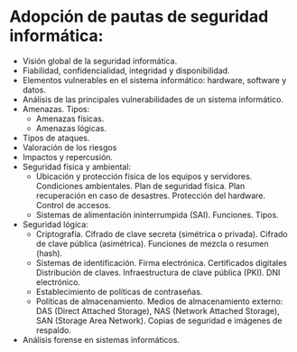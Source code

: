 # Adopción de pautas de seguridad informática:
- Visión global de la seguridad informática.
- Fiabilidad, confidencialidad, integridad y disponibilidad.
- Elementos vulnerables en el sistema informático: hardware, software y datos.
- Análisis de las principales vulnerabilidades de un sistema informático.
- Amenazas. Tipos:
  - Amenazas físicas.
  - Amenazas lógicas.
- Tipos de ataques.
- Valoración de los riesgos
- Impactos y repercusión.
- Seguridad física y ambiental:
  - Ubicación y protección física de los equipos y servidores. Condiciones ambientales.
Plan de seguridad física. Plan recuperación en caso de desastres. Protección del
hardware. Control de accesos.
  - Sistemas de alimentación ininterrumpida (SAI). Funciones. Tipos.
- Seguridad lógica:
  - Criptografía. Cifrado de clave secreta (simétrica o privada). Cifrado de clave pública
(asimétrica). Funciones de mezcla o resumen (hash).
  - Sistemas de identificación. Firma electrónica. Certificados digitales Distribución de
claves. Infraestructura de clave pública (PKI). DNI electrónico.
  - Establecimiento de políticas de contraseñas.
  - Políticas de almacenamiento. Medios de almacenamiento externo: DAS (Direct
Attached Storage), NAS (Network Attached Storage), SAN (Storage Area Network).
Copias de seguridad e imágenes de respaldo.
- Análisis forense en sistemas informáticos. 
